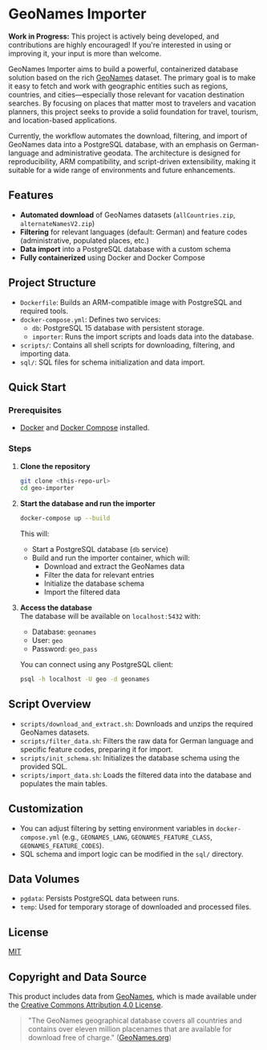 # GeoNames Importer

**Work in Progress:** This project is actively being developed, and contributions are highly encouraged! If you're interested in using or improving it, your input is more than welcome.

GeoNames Importer aims to build a powerful, containerized database solution based on the rich [GeoNames](https://www.geonames.org/) dataset. The primary goal is to make it easy to fetch and work with geographic entities such as regions, countries, and cities—especially those relevant for vacation destination searches. By focusing on places that matter most to travelers and vacation planners, this project seeks to provide a solid foundation for travel, tourism, and location-based applications.

Currently, the workflow automates the download, filtering, and import of GeoNames data into a PostgreSQL database, with an emphasis on German-language and administrative geodata. The architecture is designed for reproducibility, ARM compatibility, and script-driven extensibility, making it suitable for a wide range of environments and future enhancements.

## Features

- **Automated download** of GeoNames datasets (`allCountries.zip`, `alternateNamesV2.zip`)
- **Filtering** for relevant languages (default: German) and feature codes (administrative, populated places, etc.)
- **Data import** into a PostgreSQL database with a custom schema
- **Fully containerized** using Docker and Docker Compose

## Project Structure

- `Dockerfile`: Builds an ARM-compatible image with PostgreSQL and required tools.
- `docker-compose.yml`: Defines two services:
  - `db`: PostgreSQL 15 database with persistent storage.
  - `importer`: Runs the import scripts and loads data into the database.
- `scripts/`: Contains all shell scripts for downloading, filtering, and importing data.
- `sql/`: SQL files for schema initialization and data import.

## Quick Start

### Prerequisites

- [Docker](https://www.docker.com/) and [Docker Compose](https://docs.docker.com/compose/) installed.

### Steps

1. **Clone the repository**  

   ```sh
   git clone <this-repo-url>
   cd geo-importer
   ```

2. **Start the database and run the importer**  

   ```sh
   docker-compose up --build
   ```

   This will:
   - Start a PostgreSQL database (`db` service)
   - Build and run the importer container, which will:
     - Download and extract the GeoNames data
     - Filter the data for relevant entries
     - Initialize the database schema
     - Import the filtered data

3. **Access the database**  
   The database will be available on `localhost:5432` with:
   - Database: `geonames`
   - User: `geo`
   - Password: `geo_pass`

   You can connect using any PostgreSQL client:

   ```sh
   psql -h localhost -U geo -d geonames
   ```

## Script Overview

- `scripts/download_and_extract.sh`: Downloads and unzips the required GeoNames datasets.
- `scripts/filter_data.sh`: Filters the raw data for German language and specific feature codes, preparing it for import.
- `scripts/init_schema.sh`: Initializes the database schema using the provided SQL.
- `scripts/import_data.sh`: Loads the filtered data into the database and populates the main tables.

## Customization

- You can adjust filtering by setting environment variables in `docker-compose.yml` (e.g., `GEONAMES_LANG`, `GEONAMES_FEATURE_CLASS`, `GEONAMES_FEATURE_CODES`).
- SQL schema and import logic can be modified in the `sql/` directory.

## Data Volumes

- `pgdata`: Persists PostgreSQL data between runs.
- `temp`: Used for temporary storage of downloaded and processed files.

## License

[MIT](LICENSE)

## Copyright and Data Source

This product includes data from [GeoNames](https://www.geonames.org/), which is made available under the [Creative Commons Attribution 4.0 License](https://creativecommons.org/licenses/by/4.0/).

> "The GeoNames geographical database covers all countries and contains over eleven million placenames that are available for download free of charge." ([GeoNames.org](https://www.geonames.org/))
